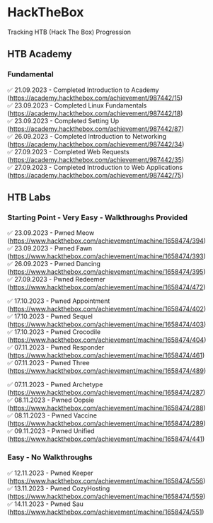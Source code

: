 <h1>HackTheBox</h1>
Tracking HTB (Hack The Box) Progression

<h2>HTB Academy</h2>

<h3>Fundamental</h3>

✅ 21.09.2023 - Completed Introduction to Academy (https://academy.hackthebox.com/achievement/987442/15) <br>
✅ 23.09.2023 - Completed Linux Fundamentals (https://academy.hackthebox.com/achievement/987442/18) <br>
✅ 23.09.2023 - Completed Setting Up (https://academy.hackthebox.com/achievement/987442/87) <br>
✅ 26.09.2023 - Completed Introduction to Networking (https://academy.hackthebox.com/achievement/987442/34) <br>
✅ 27.09.2023 - Completed Web Requests (https://academy.hackthebox.com/achievement/987442/35) <br>
✅ 27.09.2023 - Completed Introduction to Web Applications (https://academy.hackthebox.com/achievement/987442/75) <br>

<h2>HTB Labs</h2>

<h3>Starting Point - Very Easy - Walkthroughs Provided</h3>

✅ 23.09.2023 - Pwned Meow (https://www.hackthebox.com/achievement/machine/1658474/394) <br>
✅ 23.09.2023 - Pwned Fawn (https://www.hackthebox.com/achievement/machine/1658474/393) <br>
✅ 26.09.2023 - Pwned Dancing (https://www.hackthebox.com/achievement/machine/1658474/395) <br>
✅ 27.09.2023 - Pwned Redeemer (https://www.hackthebox.com/achievement/machine/1658474/472) <br>

✅ 17.10.2023 - Pwned Appointment (https://www.hackthebox.com/achievement/machine/1658474/402) <br>
✅ 17.10.2023 - Pwned Sequel (https://www.hackthebox.com/achievement/machine/1658474/403) <br>
✅ 17.10.2023 - Pwned Crocodile (https://www.hackthebox.com/achievement/machine/1658474/404) <br>
✅ 07.11.2023 - Pwned Responder (https://www.hackthebox.com/achievement/machine/1658474/461) <br>
✅ 07.11.2023 - Pwned Three (https://www.hackthebox.com/achievement/machine/1658474/489) <br>

✅ 07.11.2023 - Pwned Archetype (https://www.hackthebox.com/achievement/machine/1658474/287) <br>
✅ 08.11.2023 - Pwned Oopsie (https://www.hackthebox.com/achievement/machine/1658474/288) <br>
✅ 08.11.2023 - Pwned Vaccine (https://www.hackthebox.com/achievement/machine/1658474/289) <br>
✅ 09.11.2023 - Pwned Unified (https://www.hackthebox.com/achievement/machine/1658474/441) <br>

<h3>Easy - No Walkthroughs</h3>

✅ 12.11.2023 - Pwned Keeper (https://www.hackthebox.com/achievement/machine/1658474/556) <br>
✅ 13.11.2023 - Pwned CozyHosting (https://www.hackthebox.com/achievement/machine/1658474/559) <br>
✅ 14.11.2023 - Pwned Sau (https://www.hackthebox.com/achievement/machine/1658474/551) <br>
